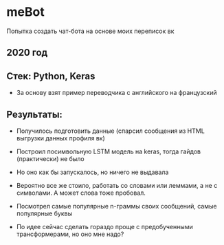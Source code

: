 # meBot
Попытка создать чат-бота на основе моих переписок вк

## 2020 год
## Стек: Python, Keras
- За основу взят пример переводчика с английского на французский
## Результаты:
- Получилось подготовить данные (спарсил сообщения из HTML выгрузки данных профиля вк)
- Построил посимвольную LSTM модель на keras, тогда гайдов (практически) не было
- Но оно как бы запускалось, но ничего не выдавала
- Вероятно все же стоило, работать со словами или леммами, а не с символами. А может слова тоже пробовал.
- Посмотрел самые популярные n-граммы своих сообщений, самые популярные буквы

- По идее сейчас сделать гораздо проще с предобученными трансформерами, но оно мне надо?

